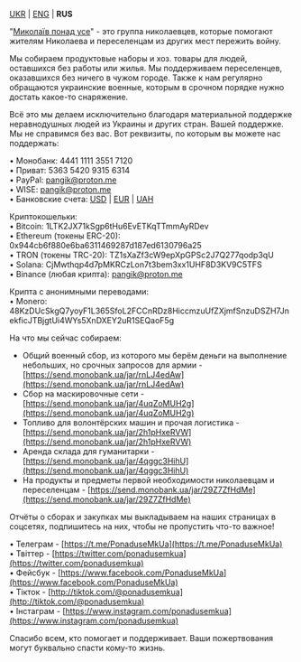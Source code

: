 
[UKR](index.md) | [ENG](eng.md) | **RUS**  
  
"[Миколаїв понад усе](https://t.me/PonaduseMkUa)" - это группа николаевцев, которые помогают жителям Николаева и переселенцам из других мест пережить войну.  
  
Мы собираем продуктовые наборы и хоз. товары для людей, оставшихся без работы или жилья. Мы поддерживаем переселенцев, оказавшихся без ничего в чужом городе. Также к нам регулярно обращаются украинские военные, которым в срочном порядке нужно достать какое-то снаряжение.  
  
Всё это мы делаем исключительно благодаря материальной поддержке неравнодушных людей из Украины и других стран. Вашей поддержке. Мы не справимся без вас. Вот реквизиты, по которым вы можете нас поддержать:  
  
• Монобанк: 4441 1111 3551 7120  
• Приват: 5363 5420 9315 6314  
• PayPal: pangik@proton.me  
• WISE: pangik@proton.me  
• Банковские счета: [USD](pdf/USD.pdf) | [EUR](pdf/EUR.pdf) | [UAH](pdf/UAH.pdf)  
  
Криптокошельки:  
• Bitcoin: 1LTK2JX71kSgp6tHu6EvETKqTTmmAyRDev  
• Ethereum (токены ERC-20): 0x944cb6f880e6ba6311469287d187ed6130796a25  
• TRON (токены TRC-20): TZ1sXaZf3cW9epXpGPSc2J7Q277qodp3qU  
• Solana: CjMwthqp4d7pMKRCzLon7t3bem3xx1UHF8D3KV9C5TFS  
• Binance (любая крипта): pangik@proton.me  
  
Крипта с анонимными переводами:  
• Monero: 48KzDUcSkgQ7yoyF1L365SfoL2FCCnRDz8HiccmzuUfZXjmfSnzuDSZH7JnekficJTBjgtUi4WYs5XnDXEY2uR1SEQaoF5g

  
  
На что мы сейчас собираем:

-   Общий военный сбор, из которого мы берём деньги на выполнение небольших, но срочных запросов для армии - [https://send.monobank.ua/jar/rnLJ4edAw](https://send.monobank.ua/jar/rnLJ4edAw)
-   Сбор на маскировочные сети - [https://send.monobank.ua/jar/4uqZoMUH2g](https://send.monobank.ua/jar/4uqZoMUH2g)
-   Топливо для волонтёрских машин и прочая логистика - [https://send.monobank.ua/jar/2h1pHxeRVW](https://send.monobank.ua/jar/2h1pHxeRVW)
-   Аренда склада для гуманитарки - [https://send.monobank.ua/jar/4qggc3HihU](https://send.monobank.ua/jar/4qggc3HihU)
-   На продукты и предметы первой необходимости николаевцам и переселенцам - [https://send.monobank.ua/jar/29Z7ZfHdMe](https://send.monobank.ua/jar/29Z7ZfHdMe)

Отчёты о сборах и закупках мы выкладываем на наших страницах в соцсетях, подпишитесь на них, чтобы не пропустить что-то важное!  
  
• Телеграм - [https://t.me/PonaduseMkUa](https://t.me/PonaduseMkUa)  
• Твіттер - [https://twitter.com/ponadusemkua](https://twitter.com/ponadusemkua)  
• Фейсбук - [https://www.facebook.com/PonaduseMkUa](https://www.facebook.com/PonaduseMkUa)  
• Тікток - [http://tiktok.com/@ponadusemkua](http://tiktok.com/@ponadusemkua)  
• Інстаграм - [https://www.instagram.com/ponadusemkua](https://www.instagram.com/ponadusemkua)  
  
Спасибо всем, кто помогает и поддерживает. Ваши пожертвования могут буквально спасти кому-то жизнь.
